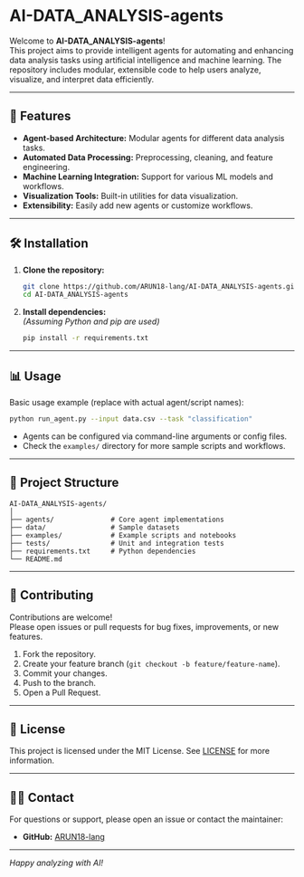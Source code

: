 # AI-DATA_ANALYSIS-agents

Welcome to **AI-DATA_ANALYSIS-agents**!  
This project aims to provide intelligent agents for automating and enhancing data analysis tasks using artificial intelligence and machine learning. The repository includes modular, extensible code to help users analyze, visualize, and interpret data efficiently.

---

## 🚀 Features

- **Agent-based Architecture:** Modular agents for different data analysis tasks.
- **Automated Data Processing:** Preprocessing, cleaning, and feature engineering.
- **Machine Learning Integration:** Support for various ML models and workflows.
- **Visualization Tools:** Built-in utilities for data visualization.
- **Extensibility:** Easily add new agents or customize workflows.

---

## 🛠️ Installation

1. **Clone the repository:**
   ```bash
   git clone https://github.com/ARUN18-lang/AI-DATA_ANALYSIS-agents.git
   cd AI-DATA_ANALYSIS-agents
   ```

2. **Install dependencies:**  
   *(Assuming Python and pip are used)*
   ```bash
   pip install -r requirements.txt
   ```

---

## 📊 Usage

Basic usage example (replace with actual agent/script names):

```bash
python run_agent.py --input data.csv --task "classification"
```

- Agents can be configured via command-line arguments or config files.
- Check the `examples/` directory for more sample scripts and workflows.

---

## 📁 Project Structure

```
AI-DATA_ANALYSIS-agents/
│
├── agents/              # Core agent implementations
├── data/                # Sample datasets
├── examples/            # Example scripts and notebooks
├── tests/               # Unit and integration tests
├── requirements.txt     # Python dependencies
└── README.md
```

---

## 🤝 Contributing

Contributions are welcome!  
Please open issues or pull requests for bug fixes, improvements, or new features.

1. Fork the repository.
2. Create your feature branch (`git checkout -b feature/feature-name`).
3. Commit your changes.
4. Push to the branch.
5. Open a Pull Request.

---

## 📄 License

This project is licensed under the MIT License. See [LICENSE](LICENSE) for more information.

---

## 🙋‍♂️ Contact

For questions or support, please open an issue or contact the maintainer:

- **GitHub:** [ARUN18-lang](https://github.com/ARUN18-lang)

---

*Happy analyzing with AI!*

